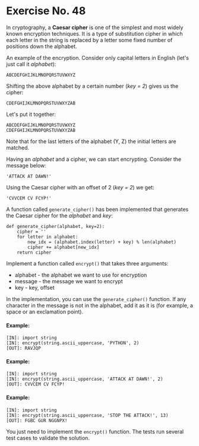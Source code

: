 # Exercise No. 48

In cryptography, a **Caesar cipher** is one of the simplest and most widely known encryption techniques. It is a type of substitution cipher in which each letter in the string is replaced by a letter some fixed number of positions down the alphabet.

An example of the encryption. Consider only capital letters in English (let's just call it *alphabet*):

    ABCDEFGHIJKLMNOPQRSTUVWXYZ


Shifting the above alphabet by a certain number (*key = 2*) gives us the cipher:

    CDEFGHIJKLMNOPQRSTUVWXYZAB


Let's put it together:

    ABCDEFGHIJKLMNOPQRSTUVWXYZ
    CDEFGHIJKLMNOPQRSTUVWXYZAB


Note that for the last letters of the alphabet (Y, Z) the initial letters are matched.

Having an *alphabet* and a cipher, we can start encrypting. Consider the message below:

    'ATTACK AT DAWN!'


Using the Caesar cipher with an offset of 2 (*key = 2*) we get:


    'CVVCEM CV FCYP!'


A function called `generate_cipher()` has been implemented that generates the Caesar cipher for the *alphabet* and *key*:

```
def generate_cipher(alphabet, key=2):
    cipher = ''
    for letter in alphabet:
        new_idx = (alphabet.index(letter) + key) % len(alphabet)
        cipher += alphabet[new_idx]
    return cipher
```

Implement a function called `encrypt()` that takes three arguments:
-   alphabet - the alphabet we want to use for encryption
-   message - the message we want to encrypt
-   key - key, offset

In the implementation, you can use the `generate_cipher()` function. If any character in the message is not in the alphabet, add it as it is (for example, a space or an exclamation point).


#### Example:
    [IN]: import string
    [IN]: encrypt(string.ascii_uppercase, 'PYTHON', 2)
    [OUT]: RAVJQP

#### Example:
    [IN]: import string
    [IN]: encrypt(string.ascii_uppercase, 'ATTACK AT DAWN!', 2)
    [OUT]: CVVCEM CV FCYP!

#### Example:
    [IN]: import string
    [IN]: encrypt(string.ascii_uppercase, 'STOP THE ATTACK!', 13)
    [OUT]: FGBC GUR NGGNPX!


You just need to implement the `encrypt()` function. The tests run several test cases to validate the solution.